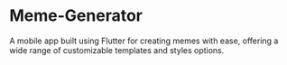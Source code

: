 # Meme-Generator
A mobile app built using Flutter for creating memes with ease, offering a wide range of customizable templates and styles options.
